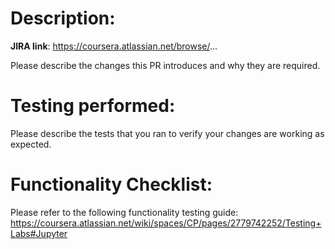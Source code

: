 # Description:

**JIRA link**: https://coursera.atlassian.net/browse/...

Please describe the changes this PR introduces and why they are required.

# Testing performed:

Please describe the tests that you ran to verify your changes are working as expected.

# Functionality Checklist:

Please refer to the following functionality testing guide: https://coursera.atlassian.net/wiki/spaces/CP/pages/2779742252/Testing+Labs#Jupyter

